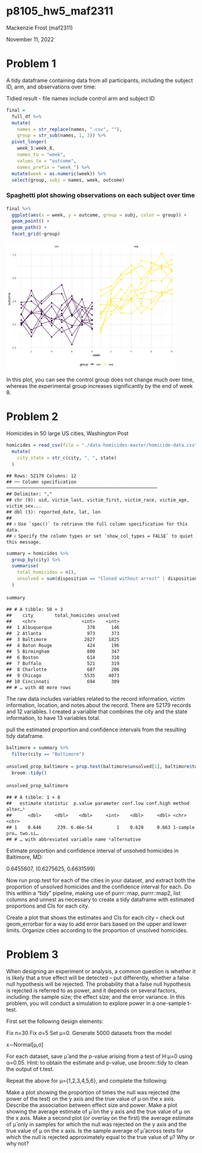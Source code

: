 p8105_hw5_maf2311
================
Mackenzie Frost (maf2311)

November 11, 2022

# Problem 1

A tidy dataframe containing data from all participants, including the
subject ID, arm, and observations over time:

Tidied result - file names include control arm and subject ID

``` r
final = 
  full_df %>% 
  mutate(
    names = str_replace(names, ".csv", ""),
    group = str_sub(names, 1, 3)) %>% 
  pivot_longer(
    week_1:week_8,
    names_to = "week",
    values_to = "outcome",
    names_prefix = "week_") %>% 
  mutate(week = as.numeric(week)) %>% 
  select(group, subj = names, week, outcome)
```

### Spaghetti plot showing observations on each subject over time

``` r
final %>% 
  ggplot(aes(x = week, y = outcome, group = subj, color = group)) + 
  geom_point() + 
  geom_path() + 
  facet_grid(~group)
```

<img src="p8105_hw5_maf2311_files/figure-gfm/unnamed-chunk-2-1.png" width="90%" />

In this plot, you can see the control group does not change much over
time, whereas the experimental group increases significantly by the end
of week 8.

# Problem 2

Homicides in 50 large US cities, Washington Post

``` r
homicides = read_csv(file = "./data-homicides-master/homicide-data.csv") %>%
  mutate(
    city_state = str_c(city, ", ", state)
  )
```

    ## Rows: 52179 Columns: 12
    ## ── Column specification ────────────────────────────────────────────────────────
    ## Delimiter: ","
    ## chr (9): uid, victim_last, victim_first, victim_race, victim_age, victim_sex...
    ## dbl (3): reported_date, lat, lon
    ## 
    ## ℹ Use `spec()` to retrieve the full column specification for this data.
    ## ℹ Specify the column types or set `show_col_types = FALSE` to quiet this message.

``` r
summary = homicides %>%
  group_by(city) %>%
  summarise(
    total_homicides = n(),
    unsolved = sum(disposition == "Closed without arrest" | disposition == "Open/No arrest")
  )

summary
```

    ## # A tibble: 50 × 3
    ##    city        total_homicides unsolved
    ##    <chr>                 <int>    <int>
    ##  1 Albuquerque             378      146
    ##  2 Atlanta                 973      373
    ##  3 Baltimore              2827     1825
    ##  4 Baton Rouge             424      196
    ##  5 Birmingham              800      347
    ##  6 Boston                  614      310
    ##  7 Buffalo                 521      319
    ##  8 Charlotte               687      206
    ##  9 Chicago                5535     4073
    ## 10 Cincinnati              694      309
    ## # … with 40 more rows

The raw data includes variables related to the record information,
victim information, location, and notes about the record. There are
52179 records and 12 variables. I created a variable that combines the
city and the state information, to have 13 variables total.

pull the estimated proportion and confidence intervals from the
resulting tidy dataframe.

``` r
baltimore = summary %>%
  filter(city == "Baltimore")

unsolved_prop_baltimore = prop.test(baltimore$unsolved[1], baltimore$total_homicides[1]) %>%
  broom::tidy()

unsolved_prop_baltimore
```

    ## # A tibble: 1 × 8
    ##   estimate statistic  p.value parameter conf.low conf.high method        alter…¹
    ##      <dbl>     <dbl>    <dbl>     <int>    <dbl>     <dbl> <chr>         <chr>  
    ## 1    0.646      239. 6.46e-54         1    0.628     0.663 1-sample pro… two.si…
    ## # … with abbreviated variable name ¹​alternative

Estimate proportion and confidence interval of unsolved homicides in
Baltimore, MD:

0.6455607, (0.6275625, 0.6631599)

Now run prop.test for each of the cities in your dataset, and extract
both the proportion of unsolved homicides and the confidence interval
for each. Do this within a “tidy” pipeline, making use of purrr::map,
purrr::map2, list columns and unnest as necessary to create a tidy
dataframe with estimated proportions and CIs for each city.

Create a plot that shows the estimates and CIs for each city – check out
geom_errorbar for a way to add error bars based on the upper and lower
limits. Organize cities according to the proportion of unsolved
homicides.

# Problem 3

When designing an experiment or analysis, a common question is whether
it is likely that a true effect will be detected – put differently,
whether a false null hypothesis will be rejected. The probability that a
false null hypothesis is rejected is referred to as power, and it
depends on several factors, including: the sample size; the effect size;
and the error variance. In this problem, you will conduct a simulation
to explore power in a one-sample t-test.

First set the following design elements:

Fix n=30 Fix σ=5 Set μ=0. Generate 5000 datasets from the model

x∼Normal\[μ,σ\]

For each dataset, save μ̂ and the p-value arising from a test of H:μ=0
using α=0.05. Hint: to obtain the estimate and p-value, use broom::tidy
to clean the output of t.test.

Repeat the above for μ={1,2,3,4,5,6}, and complete the following:

Make a plot showing the proportion of times the null was rejected (the
power of the test) on the y axis and the true value of μ on the x axis.
Describe the association between effect size and power. Make a plot
showing the average estimate of μ̂ on the y axis and the true value of μ
on the x axis. Make a second plot (or overlay on the first) the average
estimate of μ̂ only in samples for which the null was rejected on the y
axis and the true value of μ on the x axis. Is the sample average of μ̂
across tests for which the null is rejected approximately equal to the
true value of μ? Why or why not?

